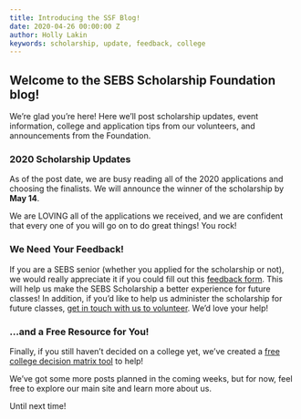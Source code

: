 ```yaml
---
title: Introducing the SSF Blog!
date: 2020-04-26 00:00:00 Z
author: Holly Lakin
keywords: scholarship, update, feedback, college
---
```


## Welcome to the SEBS Scholarship Foundation blog!

We’re glad you’re here! Here we’ll post scholarship updates, event information, college and application tips from our volunteers, and announcements from the Foundation.

### 2020 Scholarship Updates

As of the post date, we are busy reading all of the 2020 applications and choosing the finalists. We will announce the winner of the scholarship by **May 14**.

We are LOVING all of the applications we received, and we are confident that every one of you will go on to do great things! You rock!

### We Need Your Feedback!

If you are a SEBS senior (whether you applied for the scholarship or not), we would really appreciate it if you could fill out this [feedback form](https://forms.gle/eqVD7GPhCsWQVdTY8). This will help us make the SEBS Scholarship a better experience for future classes! In addition, if you’d like to help us administer the scholarship for future classes, [get in touch with us to volunteer](https://forms.gle/PGQbzymeGPz1E7U27). We’d love your help!

### ...and a Free Resource for You!

Finally, if you still haven’t decided on a college yet, we’ve created a [free college decision matrix tool](/assets/documents/College_Decision_Matrix.xlsx) to help!

We’ve got some more posts planned in the coming weeks, but for now, feel free to explore our main site and learn more about us.

Until next time!
